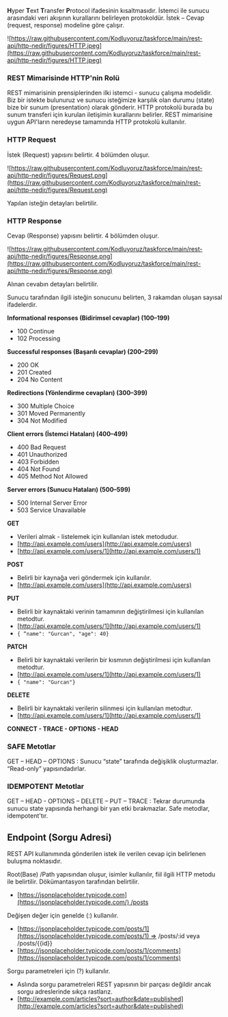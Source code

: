 **H**yper **T**ext **T**ransfer **P**rotocol ifadesinin kısaltmasıdır. İstemci ile sunucu arasındaki veri akışının kurallarını belirleyen protokoldür. İstek – Cevap (request, response) modeline göre çalışır.

![https://raw.githubusercontent.com/Kodluyoruz/taskforce/main/rest-api/http-nedir/figures/HTTP.jpeg](https://raw.githubusercontent.com/Kodluyoruz/taskforce/main/rest-api/http-nedir/figures/HTTP.jpeg)

### **REST Mimarisinde HTTP'nin Rolü**

REST mimarisinin prensiplerinden ilki istemci - sunucu çalışma modelidir. Biz bir istekte bulunuruz ve sunucu isteğimize karşılık olan durumu (state) bize bir sunum (presentation) olarak gönderir. HTTP protokolü burada bu sunum transferi için kurulan iletişimin kurallarını belirler. REST mimarisine uygun API'ların neredeyse tamamında HTTP protokolü kullanılır.

### **HTTP Request**

İstek (Request) yapısını belirtir. 4 bölümden oluşur.

![https://raw.githubusercontent.com/Kodluyoruz/taskforce/main/rest-api/http-nedir/figures/Request.png](https://raw.githubusercontent.com/Kodluyoruz/taskforce/main/rest-api/http-nedir/figures/Request.png)

Yapılan isteğin detayları belirtilir.

### **HTTP Response**

Cevap (Response) yapısını belirtir. 4 bölümden oluşur.

![https://raw.githubusercontent.com/Kodluyoruz/taskforce/main/rest-api/http-nedir/figures/Response.png](https://raw.githubusercontent.com/Kodluyoruz/taskforce/main/rest-api/http-nedir/figures/Response.png)

Alınan cevabın detayları belirtilir.

Sunucu tarafından ilgili isteğin sonucunu belirten, 3 rakamdan oluşan sayısal ifadelerdir.

**Informational responses (Bidirimsel cevaplar) (100–199)**

- 100 Continue
- 102 Processing

**Successful responses (Başarılı cevaplar) (200–299)**

- 200 OK
- 201 Created
- 204 No Content

**Redirections (Yönlendirme cevapları) (300–399)**

- 300 Multiple Choice
- 301 Moved Permanently
- 304 Not Modified

**Client errors (İstemci Hataları) (400–499)**

- 400 Bad Request
- 401 Unauthorized
- 403 Forbidden
- 404 Not Found
- 405 Method Not Allowed

**Server errors (Sunucu Hataları) (500–599)**

- 500 Internal Server Error
- 503 Service Unavailable

**GET**

- Verileri almak - listelemek için kullanılan istek metodudur.
- [http://api.example.com/users](http://api.example.com/users)
- [http://api.example.com/users/1](http://api.example.com/users/1)

**POST**

- Belirli bir kaynağa veri göndermek için kullanılır.
- [http://api.example.com/users](http://api.example.com/users)

**PUT**

- Belirli bir kaynaktaki verinin tamamının değiştirilmesi için kullanılan metodtur.
- [http://api.example.com/users/1](http://api.example.com/users/1)
- `{ “name": "Gurcan", "age": 40}`

**PATCH**

- Belirli bir kaynaktaki verilerin bir kısmının değiştirilmesi için kullanılan metodtur.
- [http://api.example.com/users/1](http://api.example.com/users/1)
- `{ "name": "Gurcan"}`

**DELETE**

- Belirli bir kaynaktaki verilerin silinmesi için kullanılan metodtur.
- [http://api.example.com/users/1](http://api.example.com/users/1)

**CONNECT - TRACE - OPTIONS - HEAD**

### **SAFE Metotlar**

GET – HEAD – OPTIONS : Sunucu “state” tarafında değişiklik oluşturmazlar. “Read-only” yapısındadırlar.

### **IDEMPOTENT Metotlar**

GET – HEAD - OPTIONS – DELETE – PUT – TRACE : Tekrar durumunda sunucu state yapısında herhangi bir yan etki bırakmazlar. Safe metodlar, idempotent'tır.

## **Endpoint (Sorgu Adresi)**

REST API kullanımında gönderilen istek ile verilen cevap için belirlenen buluşma noktasıdır.

Root(Base) /Path yapısından oluşur, isimler kullanılır, fiil ilgili HTTP metodu ile belirtilir. Dökümantasyon tarafından belirtilir.

- [https://jsonplaceholder.typicode.com](https://jsonplaceholder.typicode.com/) /posts

Değişen değer için genelde (:) kullanılır.

- [https://jsonplaceholder.typicode.com/posts/1](https://jsonplaceholder.typicode.com/posts/1) => /posts/:id veya /posts/{{id}}
- [https://jsonplaceholder.typicode.com/posts/1/comments](https://jsonplaceholder.typicode.com/posts/1/comments)

Sorgu parametreleri için (?) kullanılır.

- Aslında sorgu parametreleri REST yapısının bir parçası değildir ancak sorgu adreslerinde sıkça rastlarız.
- [http://example.com/articles?sort=author&date=published](http://example.com/articles?sort=author&date=published)
